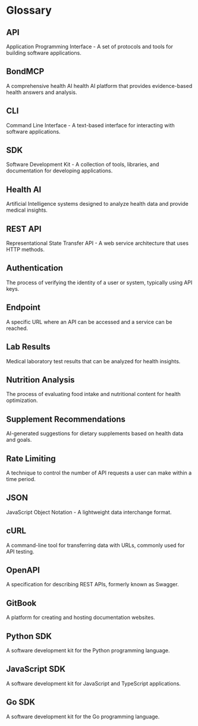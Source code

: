 # Glossary

## API

Application Programming Interface - A set of protocols and tools for building software applications.

## BondMCP

A comprehensive health AI health AI platform that provides evidence-based health answers and analysis.

## CLI

Command Line Interface - A text-based interface for interacting with software applications.

## SDK

Software Development Kit - A collection of tools, libraries, and documentation for developing applications.

## Health AI

Artificial Intelligence systems designed to analyze health data and provide medical insights.

## REST API

Representational State Transfer API - A web service architecture that uses HTTP methods.

## Authentication

The process of verifying the identity of a user or system, typically using API keys.

## Endpoint

A specific URL where an API can be accessed and a service can be reached.

## Lab Results

Medical laboratory test results that can be analyzed for health insights.

## Nutrition Analysis

The process of evaluating food intake and nutritional content for health optimization.

## Supplement Recommendations

AI-generated suggestions for dietary supplements based on health data and goals.

## Rate Limiting

A technique to control the number of API requests a user can make within a time period.

## JSON

JavaScript Object Notation - A lightweight data interchange format.

## cURL

A command-line tool for transferring data with URLs, commonly used for API testing.

## OpenAPI

A specification for describing REST APIs, formerly known as Swagger.

## GitBook

A platform for creating and hosting documentation websites.

## Python SDK

A software development kit for the Python programming language.

## JavaScript SDK

A software development kit for JavaScript and TypeScript applications.

## Go SDK

A software development kit for the Go programming language.
